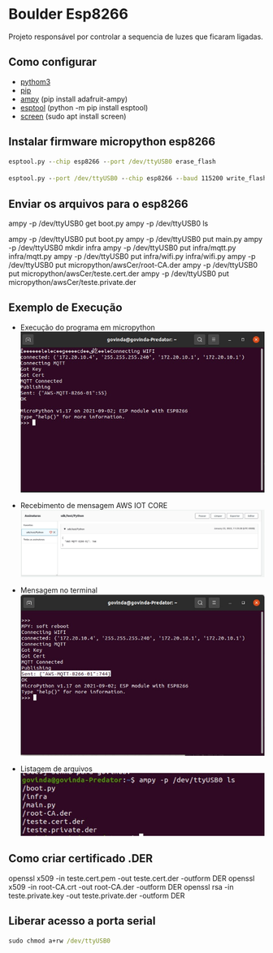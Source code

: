 # Boulder Esp8266

Projeto responsável por controlar a sequencia de luzes que ficaram ligadas.

## Como configurar

* [pythom3](https://linuxize.com/post/how-to-install-python-3-9-on-ubuntu-20-04/)
* [pip](https://linuxize.com/post/how-to-install-pip-on-ubuntu-20.04/)
* [ampy](https://learn.adafruit.com/micropython-basics-load-files-and-run-code/install-ampy) (pip install adafruit-ampy)
* [esptool](https://micropython.org/download/esp8266/) (python -m pip install esptool)
* [screen](/...) (sudo apt install screen)

##  Instalar firmware micropython esp8266

```cmd
esptool.py --chip esp8266 --port /dev/ttyUSB0 erase_flash

esptool.py --port /dev/ttyUSB0 --chip esp8266 --baud 115200 write_flash --flash_size=detect -fm dout 0 esp8266-20210902-v1.17.bin
```

##  Enviar os arquivos para o esp8266

ampy -p /dev/ttyUSB0 get boot.py
ampy -p /dev/ttyUSB0 ls

ampy -p /dev/ttyUSB0 put boot.py
ampy -p /dev/ttyUSB0 put main.py
ampy -p /dev/ttyUSB0 mkdir infra
ampy -p /dev/ttyUSB0 put infra/mqtt.py infra/mqtt.py
ampy -p /dev/ttyUSB0 put infra/wifi.py infra/wifi.py
ampy -p /dev/ttyUSB0 put micropython/awsCer/root-CA.der
ampy -p /dev/ttyUSB0 put micropython/awsCer/teste.cert.der
ampy -p /dev/ttyUSB0 put micropython/awsCer/teste.private.der

## Exemplo de Execução

- Execução do programa em micropython
![Execução do programa em micropython](/docs/img/exemplo-execucao.jpeg?raw=true "Execução do programa em micropython")

- Recebimento de mensagem AWS IOT CORE
![Recebimento de mensagem AWS IOT CORE](/docs/img/exemplo-recebimento-mgs-aws.jpeg?raw=true "Recebimento de mensagem AWS IOT CORE")

- Mensagem no terminal
![Mensagem no terminal](/docs/img/informativo-de-msg.jpeg?raw=true "Mensagem no terminal")

- Listagem de arquivos
![Listagem de arquivos](/docs/img/ls-no-esp.jpeg?raw=true "Listagem de arquivos")

## Como criar certificado .DER

openssl x509 -in teste.cert.pem -out teste.cert.der -outform DER
openssl x509 -in root-CA.crt -out root-CA.der -outform DER
openssl rsa -in teste.private.key -out teste.private.der -outform DER

## Liberar acesso a porta serial

```cmd
sudo chmod a+rw /dev/ttyUSB0 
```